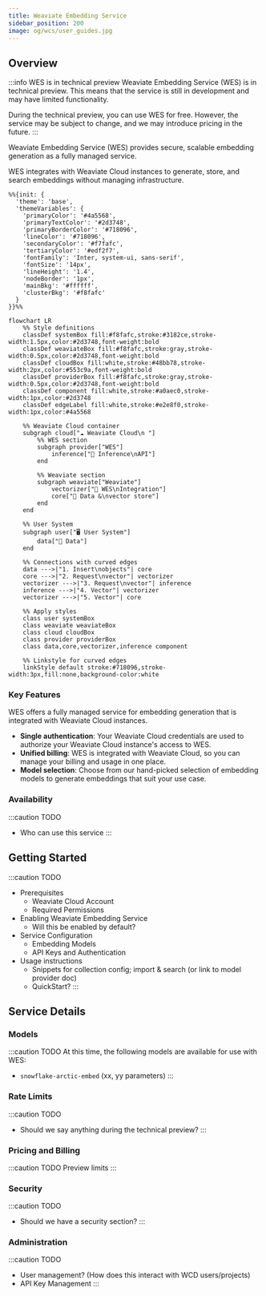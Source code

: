 ```yaml
---
title: Weaviate Embedding Service
sidebar_position: 200
image: og/wcs/user_guides.jpg
---
```


## Overview

:::info WES is in technical preview
Weaviate Embedding Service (WES) is in technical preview. This means that the service is still in development and may have limited functionality.
<br/>

During the technical preview, you can use WES for free. However, the service may be subject to change, and we may introduce pricing in the future.
:::

Weaviate Embedding Service (WES) provides secure, scalable embedding generation as a fully managed service.

WES integrates with Weaviate Cloud instances to generate, store, and search embeddings without managing infrastructure.

```mermaid
%%{init: {
  'theme': 'base',
  'themeVariables': {
    'primaryColor': '#4a5568',
    'primaryTextColor': '#2d3748',
    'primaryBorderColor': '#718096',
    'lineColor': '#718096',
    'secondaryColor': '#f7fafc',
    'tertiaryColor': '#edf2f7',
    'fontFamily': 'Inter, system-ui, sans-serif',
    'fontSize': '14px',
    'lineHeight': '1.4',
    'nodeBorder': '1px',
    'mainBkg': '#ffffff',
    'clusterBkg': '#f8fafc'
  }
}}%%

flowchart LR
    %% Style definitions
    classDef systemBox fill:#f8fafc,stroke:#3182ce,stroke-width:1.5px,color:#2d3748,font-weight:bold
    classDef weaviateBox fill:#f8fafc,stroke:gray,stroke-width:0.5px,color:#2d3748,font-weight:bold
    classDef cloudBox fill:white,stroke:#48bb78,stroke-width:2px,color:#553c9a,font-weight:bold
    classDef providerBox fill:#f8fafc,stroke:gray,stroke-width:0.5px,color:#2d3748,font-weight:bold
    classDef component fill:white,stroke:#a0aec0,stroke-width:1px,color:#2d3748
    classDef edgeLabel fill:white,stroke:#e2e8f0,stroke-width:1px,color:#4a5568

    %% Weaviate Cloud container
    subgraph cloud["☁️ Weaviate Cloud\n "]
        %% WES section
        subgraph provider["WES"]
            inference["🤖 Inference\nAPI"]
        end

        %% Weaviate section
        subgraph weaviate["Weaviate"]
            vectorizer["🔌 WES\nIntegration"]
            core["💾 Data &\nvector store"]
        end
    end

    %% User System
    subgraph user["🖥️ User System"]
        data["📄 Data"]
    end

    %% Connections with curved edges
    data --->|"1. Insert\nobjects"| core
    core --->|"2. Request\nvector"| vectorizer
    vectorizer --->|"3. Request\nvector"| inference
    inference --->|"4. Vector"| vectorizer
    vectorizer --->|"5. Vector"| core

    %% Apply styles
    class user systemBox
    class weaviate weaviateBox
    class cloud cloudBox
    class provider providerBox
    class data,core,vectorizer,inference component

    %% Linkstyle for curved edges
    linkStyle default stroke:#718096,stroke-width:3px,fill:none,background-color:white
```

### Key Features

WES offers a fully managed service for embedding generation that is integrated with Weaviate Cloud instances.

- **Single authentication**: Your Weaviate Cloud credentials are used to authorize your Weaviate Cloud instance's access to WES.
- **Unified billing**: WES is integrated with Weaviate Cloud, so you can manage your billing and usage in one place.
- **Model selection**: Choose from our hand-picked selection of embedding models to generate embeddings that suit your use case.

### Availability

:::caution TODO
- Who can use this service
:::

## Getting Started

:::caution TODO
- Prerequisites
  - Weaviate Cloud Account
  - Required Permissions
- Enabling Weaviate Embedding Service
  - Will this be enabled by default?
- Service Configuration
  - Embedding Models
  - API Keys and Authentication
- Usage instructions
  - Snippets for collection config; import & search (or link to model provider doc)
  - QuickStart?
:::

## Service Details

### Models

:::caution TODO
At this time, the following models are available for use with WES:

- `snowflake-arctic-embed` (xx, yy parameters)
:::

### Rate Limits

:::caution TODO
- Should we say anything during the technical preview?
:::

### Pricing and Billing

:::caution TODO
Preview limits
:::

### Security

:::caution TODO
- Should we have a security section?
:::

### Administration

:::caution TODO
- User management? (How does this interact with WCD users/projects)
- API Key Management
:::
